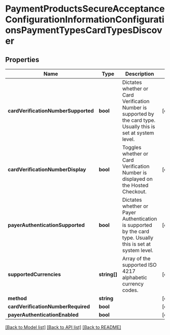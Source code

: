 # PaymentProductsSecureAcceptanceConfigurationInformationConfigurationsPaymentTypesCardTypesDiscover

## Properties
Name | Type | Description | Notes
------------ | ------------- | ------------- | -------------
**cardVerificationNumberSupported** | **bool** | Dictates whether or Card Verification Number is supported by the card type. Usually this is set at system level. | [optional] 
**cardVerificationNumberDisplay** | **bool** | Toggles whether or Card Verification Number is displayed on the Hosted Checkout. | [optional] 
**payerAuthenticationSupported** | **bool** | Dictates whether or Payer Authentication is supported by the card type. Usually this is set at system level. | [optional] 
**supportedCurrencies** | **string[]** | Array of the supported  ISO 4217 alphabetic currency codes. | [optional] 
**method** | **string** |  | [optional] 
**cardVerificationNumberRequired** | **bool** |  | [optional] 
**payerAuthenticationEnabled** | **bool** |  | [optional] 

[[Back to Model list]](../README.md#documentation-for-models) [[Back to API list]](../README.md#documentation-for-api-endpoints) [[Back to README]](../README.md)


